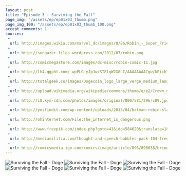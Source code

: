 ```yaml
---
layout: post
title: "Episode 3 : Surviving the Fall"
page_img: "/assets/ep/ep01x03_thumb.png"
page_img_100: "/assets/ep/ep01x03_thumb_100.png"
accept_comments: 1
sources:
 - 
  url: http://images.wikia.com/marvel_dc/images/8/86/Robin_-_Super_Friends_01.jpg
 - 
  url: http://sungazer.files.wordpress.com/2012/07/robin.png
 - 
  url: http://comicmegastore.com/images/dc-misc/robin-comic-11.jpg
 - 
  url: http://lh4.ggpht.com/_wpPLG-yJpJw/ST8lqW2X8LI/AAAAAAAACgw/kEiihYBlnOs/s400/Robintrips2.jpg
 - 
  url: http://totalgeek.co/images/Dogecoin_logo_large_verge_medium_landscape.png
 - 
  url: http://upload.wikimedia.org/wikipedia/commons/thumb/e/e2/Crown_of_Orl%C3%A9ans.svg/363px-Crown_of_Orl%C3%A9ans.svg.png
 - 
  url: http://i0.kym-cdn.com/photos/images/original/000/581/296/c09.jpg
 - 
  url: http://yesfindit.com/wp-content/uploads/2013/04/batman-robin-slap-se2y3xby.jpg
 - 
  url: http://ohinternet.com/File:The_internet_is_dangerous.png
 - 
  url: http://www.freepik.com/index.php?goto=41&idd=584620&translate=1&url=aHR0cDovL3d3dy56Y29vbC5jb20uY24vZ2Z4L1pNemMwTVRZPS5odG1s_frame_064.jpg
 - 
  url: http://mediamilitia.com/thought-and-speech-bubbles-pack-104-free-vectors-and-images/
 - 
  url: http://comicsmedia.ign.com/comics/image/article/896/896638/bringing-robin-back-to-film-20080805040400627.jpg
---
```



<div style="margin-left: auto; margin-right: auto; width: 600px;">
	<img src="/assets/ep/ep01x03_01.png" alt="Surviving the Fall - Doge" />
	<img src="/assets/ep/ep01x03_02.png" alt="Surviving the Fall - Doge" />
	<img src="/assets/ep/ep01x03_03.png" alt="Surviving the Fall - Doge" />
	<img src="/assets/ep/ep01x03_04.png" alt="Surviving the Fall - Doge" />
	<img src="/assets/ep/ep01x03_05.png" alt="Surviving the Fall - Doge" />
	<img src="/assets/ep/ep01x03_06.png" alt="Surviving the Fall - Doge" />
</div>
